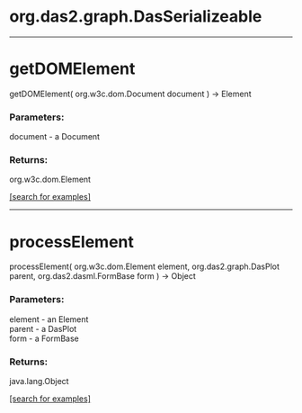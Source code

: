 # org.das2.graph.DasSerializeable
***
<a name="getDOMElement"></a>
# getDOMElement
getDOMElement( org.w3c.dom.Document document ) &rarr; Element



### Parameters:
document - a Document

### Returns:
org.w3c.dom.Element


<a href="https://github.com/autoplot/dev/search?q=getDOMElement&unscoped_q=getDOMElement">[search for examples]</a>

***
<a name="processElement"></a>
# processElement
processElement( org.w3c.dom.Element element, org.das2.graph.DasPlot parent, org.das2.dasml.FormBase form ) &rarr; Object



### Parameters:
element - an Element
<br>parent - a DasPlot
<br>form - a FormBase

### Returns:
java.lang.Object


<a href="https://github.com/autoplot/dev/search?q=processElement&unscoped_q=processElement">[search for examples]</a>

